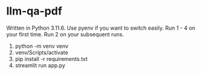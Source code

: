 # llm-qa-pdf

Written in Python 3.11.6. Use pyenv if you want to switch easily. Run 1 - 4 on your first time. Run 2 on your subsequent runs.

1. python -m venv venv
2. venv/Scripts/activate
3. pip install -r requirements.txt
4. streamlit run app.py
   
